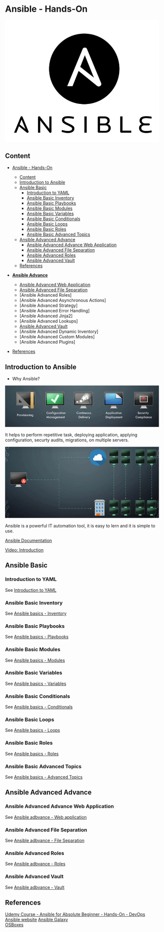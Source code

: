 # Ansible - Hands-On

![Ansible Logo](img/ansiblelogo.png)

## Content

- [Ansible - Hands-On](#ansible---hands-on)
    - [Content](#content)
    - [Introduction to Ansible](#introduction-to-ansible)
    - [Ansible Basic](#ansible-basic)
        - [Introduction to YAML](#introduction-to-yaml)
        - [Ansible Basic Inventory](#ansible-basic-inventory)
        - [Ansible Basic Playbooks](#ansible-basic-playbooks)
        - [Ansible Basic Modules](#ansible-basic-modules)
        - [Ansible Basic Variables](#ansible-basic-variables)
        - [Ansible Basic Conditionals](#ansible-basic-conditionals)
        - [Ansible Basic Loops](#ansible-basic-loops)
        - [Ansible Basic Roles](#ansible-basic-roles)
        - [Ansible Basic Advanced Topics](#ansible-basic-advanced-topics)
    - [Ansible Advanced Advance](#ansible-advanced-advance)
        - [Ansible Advanced Advance Web Application](#ansible-advanced-advance-web-application)
        - [Ansible Advanced File Separation](#ansible-advanced-file-separation)
        - [Ansible Advanced Roles](#ansible-advanced-roles)
        - [Ansible Advanced Vault](#ansible-advanced-vault)
    - [References](#references)

- **[Ansible Advance](#ansible-advance)**
    - [Ansible Advanced Web Application](#ansible-advance-web-application)
    - [Ansible Advanced File Separation](#ansible-advance-file-separation)
    - [Ansible Advanced Roles]
    - [Ansible Advanced Asynchronous Actions] 
    - [Ansible Advanced Strategy]
    - [Ansible Advanced Error Handling]
    - [Ansible Advanced Jinja2] 
    - [Ansible Advanced Lookups]
    - [Ansible Advanced Vault](#ansible-advance-vault)
    - [Ansible Advanced Dynamic Inventory]
    - [Ansible Advanced Custom Modules]
    - [Ansible Advanced Plugins]
  
- [References](#references)

## Introduction to Ansible

- Why Ansible?

![Why Ansible?](img/why_ansible.png)

It helps to perform repetitive task, deploying application, applying configuration, securty audits, migrations, on multiple servers.

![provisioning on multiples Servers](img/why_ansible_provisioning.png)

Ansible is a powerful IT automation tool, it is easy to lern and it is simple to use.

[Ansible Documentation](https://docs.ansible.com/)

[Video: Introduction](https://www.udemy.com/learn-ansible/learn/v4/t/lecture/7040832?start=0)

## Ansible Basic

### Introduction to YAML

See [Introduction to YAML](YAML.md)

### Ansible Basic Inventory

See [Ansible basics - Inventory](ansible_basic_04_inventory.md)

### Ansible Basic Playbooks

See [Ansible basics - Playbooks](ansible_basic_05_playbooks.md)

### Ansible Basic Modules

See [Ansible basics - Modules](ansible_basic_06_modules.md)

### Ansible Basic Variables

See [Ansible basics - Variables](ansible_basic_07_variables.md)

### Ansible Basic Conditionals

See [Ansible basics - Conditionals](ansible_basic_08_conditionals.md)

### Ansible Basic Loops

See [Ansible basics - Loops](ansible_basic_09_loops.md)

### Ansible Basic Roles

See [Ansible basics - Roles](ansible_basic_10_roles.md)

### Ansible Basic Advanced Topics

See [Ansible basics - Advanced Topics](ansible_basic_11_advanced_topics.md)

## Ansible Advanced Advance

### Ansible Advanced Advance Web Application

See [Ansible adbvance - Web application](ansible_advance_02_web_application.md)

### Ansible Advanced File Separation

See [Ansible adbvance - File Separation](ansible_advance_03_file_separation.md)

### Ansible Advanced Roles

See [Ansible adbvance - Roles](ansible_advance_04_roles.md)

### Ansible Advanced Vault

See [Ansible adbvance - Vault](ansible_advance_10_vault.md)

## References

[Udemy Course - Ansible for Absolute Beginner - Hands-On - DevOps](https://www.udemy.com/learn-ansible/learn/v4/content)  
[Ansible website](https://www.ansible.com/)
[Ansible Galaxy](https://galaxy.ansible.com/home)  
[OSBoxes](https://www.osboxes.org/)
